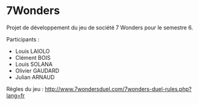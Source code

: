 # 7Wonders

Projet de développement du jeu de société 7 Wonders pour le semestre 6.

Participants :
  
  - Louis LAIOLO
  - Clément BOIS
  - Louis SOLANA
  - Olivier GAUDARD
  - Julian ARNAUD
  
 Règles du jeu : http://www.7wondersduel.com/7wonders-duel-rules.php?lang=fr